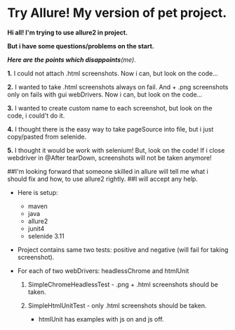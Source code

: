 # Try Allure! My version of pet project.
**Hi all! I'm trying to use allure2 in project.**

**But i have some questions/problems on the start.**

_**Here are the points which disappoints**(me)_.

**1.** I could not attach .html screenshots. Now i can, but look on the code...

**2.** I wanted to take .html screenshots always on fail. And + .png screenshots only on fails with gui webDrivers. Now i can, but look on the code...

**3.** I wanted to create custom name to each screenshot, but look on the code, i could't do it.

**4.** I thought there is the easy way to take pageSource into file, but i just copy/pasted from selenide.

**5.** I thought it would be work with selenium! But, look on the code! If i close webdriver in @After tearDown, screenshots will not be taken anymore!

##I'm looking forward that someone skilled in allure will tell me what i should fix and how, to use allure2 rightly.
##I will accept any help.


* Here is setup: 
  * maven 
  * java 
  * allure2 
  * junit4 
  * selenide 3.11
  
* Project contains same two tests: positive and negative (will fail for taking screenshot).

* For each of two webDrivers: headlessChrome and htmlUnit 

  1. SimpleChromeHeadlessTest - .png + .html screenshots should be taken.
 
  2. SimpleHtmlUnitTest - only .html screenshots should be taken.

     * htmlUnit has examples with js on and js off.